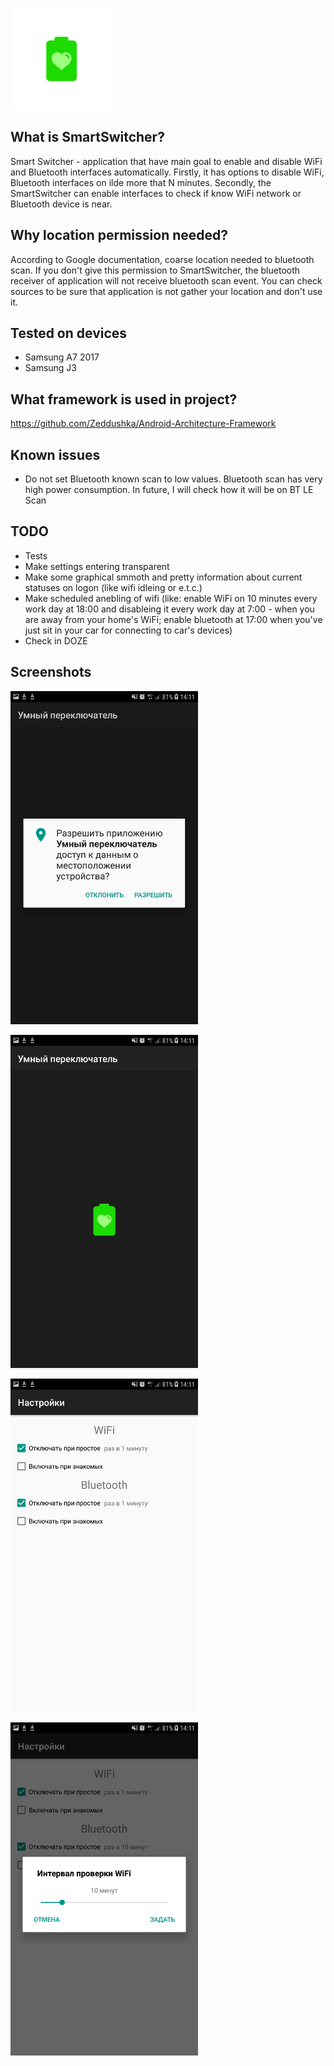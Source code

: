 ![logo](./app/src/main/res/mipmap-hdpi/ic_launcher_foreground.png)

## What is SmartSwitcher?

Smart Switcher - application that have main goal to enable
and disable WiFi and Bluetooth interfaces automatically. Firstly,
it has options to disable WiFi, Bluetooth interfaces on ilde more
that N minutes. Secondly, the SmartSwitcher can enable interfaces
to check if know WiFi network or Bluetooth device is near.

## Why location permission needed?
According to Google documentation, coarse location needed to bluetooth
scan. If you don't give this permission to SmartSwitcher, the bluetooth
receiver of application will not receive bluetooth scan event.
You can check sources to be sure that application is not gather your
location and don't use it.

## Tested on devices

* Samsung A7 2017
* Samsung J3

## What framework is used in project?
https://github.com/Zeddushka/Android-Architecture-Framework

## Known issues

* Do not set Bluetooth known scan to low values. Bluetooth scan has very high power consumption. In future, I will check how it will be on BT LE Scan

## TODO
* Tests
* Make settings entering transparent
* Make some graphical smmoth and pretty information about current statuses on logon (like wifi idleing or e.t.c.)
* Make scheduled anebling of wifi (like: enable WiFi on 10 minutes every work day at 18:00 and disableing it every work day at 7:00 - when you are away from your home's WiFi; enable bluetooth at 17:00 when you've just sit in your car for connecting to car's devices)
* Check in DOZE


## Screenshots

![Permission request](./screenshots/1.png)

![Logo view](./screenshots/2.png)

![Settings view](./screenshots/3.png)

![Interval select view](./screenshots/4.png)